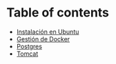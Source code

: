 # Table of contents

* [Instalación en Ubuntu](README.md)
* [Gestión de Docker](gestion-de-docker.md)
* [Postgres](postgres.md)
* [Tomcat](tomcat.md)
